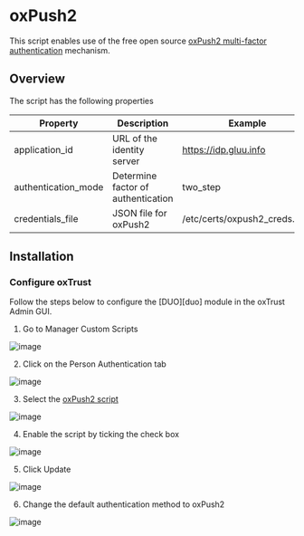 # oxPush2
This script enables use of the free open source [oxPush2 multi-factor authentication](https://github.com/GluuFederation/oxPush2) mechanism.
## Overview
The script has the following properties

|	Property	|	Description		|	Example	|
|-----------------------|-------------------------------|---------------|
|application_id		|URL of the identity server	|https://idp.gluu.info|
|authentication_mode	|Determine factor of authentication|two_step|
|credentials_file	|JSON file for oxPush2 		|/etc/certs/oxpush2_creds.json|

## Installation
### Configure oxTrust
Follow the steps below to configure the [DUO][duo] module in the oxTrust Admin GUI.

1. Go to Manager Custom Scripts

![image](https://raw.githubusercontent.com/GluuFederation/docs/master/sources/img/2.4/config-script_menu.png)

2. Click on the Person Authentication tab

![image](https://raw.githubusercontent.com/GluuFederation/docs/master/sources/img/2.4/config-script_person.png)

3. Select the [oxPush2 script](://raw.githubusercontent.com/GluuFederation/oxAuth/master/Server/integrations/oxpush2/oxPush2ExternalAuthenticator.py)

![image](https://raw.githubusercontent.com/GluuFederation/docs/master/sources/img/2.4/config-script_oxpush2.png)

4. Enable the script by ticking the check box

![image](https://raw.githubusercontent.com/GluuFederation/docs/master/sources/img/2.4/config-script_enable.png)

5. Click Update 

![image](https://raw.githubusercontent.com/GluuFederation/docs/master/sources/img/2.4/config-script_update.png)

6. Change the default authentication method to oxPush2

![image](https://raw.githubusercontent.com/GluuFederation/docs/75518bb90184aa1b096874526b4da5f9f924bd44/sources/img/2.4/admin_auth_default.png)

